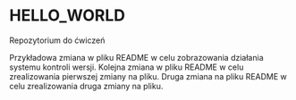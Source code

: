# HELLO_WORLD
Repozytorium do ćwiczeń


Przykładowa zmiana w pliku README w celu zobrazowania działania systemu kontroli wersji.
Kolejna zmiana w pliku README w celu zrealizowania pierwszej zmiany na pliku.
Druga zmiana na pliku README w celu zrealizowania druga zmiany na pliku.
